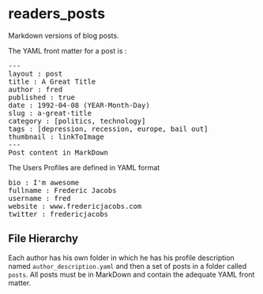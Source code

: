 readers_posts
=============

Markdown versions of blog posts.

The YAML front matter for a post is :

<pre>
---
layout : post
title : A Great Title
author : fred
published : true
date : 1992-04-08 (YEAR-Month-Day)
slug : a-great-title
category : [politics, technology]
tags : [depression, recession, europe, bail out]
thumbnail : linkToImage
---
Post content in MarkDown
</pre>

The Users Profiles are defined in YAML format

<pre>
bio : I'm awesome
fullname : Frederic Jacobs
username : fred
website : www.fredericjacobs.com
twitter : fredericjacobs
</pre>

## File Hierarchy

Each author has his own folder in which he has his profile description named `author_description.yaml` and then a set of posts in a folder called `posts`. All posts must be in MarkDown and contain the adequate YAML front matter.